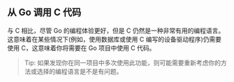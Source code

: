 ## 从 Go 调用 C 代码

与 C 相比，尽管 Go 的编程体验更好，但是 C 仍然是一种非常有用的编程语言。这意味着在某些情况下(例如，使用数据库或使用 C 编写的设备驱动程序)仍需要使用 C，这意味着你将需要在 Go 项目中使用 C 代码。

> Tip: 如果发现你在同一项目中多次使用此功能，则可能需要重新考虑你的方法或选择的编程语言是不是有问题。
